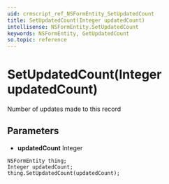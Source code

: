 ```yaml
---
uid: crmscript_ref_NSFormEntity_SetUpdatedCount
title: SetUpdatedCount(Integer updatedCount)
intellisense: NSFormEntity.SetUpdatedCount
keywords: NSFormEntity, GetUpdatedCount
so.topic: reference
---
```


# SetUpdatedCount(Integer updatedCount)

Number of updates made to this record

## Parameters

* **updatedCount** Integer

```crmscript
NSFormEntity thing;
Integer updatedCount;
thing.SetUpdatedCount(updatedCount);
```

